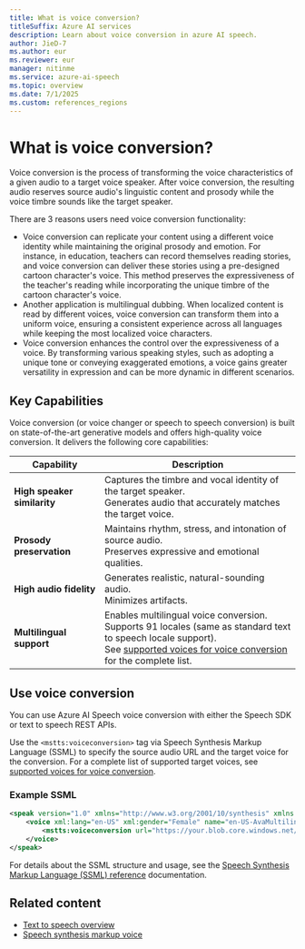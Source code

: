 ```yaml
---
title: What is voice conversion?
titleSuffix: Azure AI services
description: Learn about voice conversion in azure AI speech.
author: JieD-7
ms.author: eur
ms.reviewer: eur
manager: nitinme
ms.service: azure-ai-speech
ms.topic: overview
ms.date: 7/1/2025
ms.custom: references_regions
---
```


# What is voice conversion?

Voice conversion is the process of transforming the voice characteristics of a given audio to a target voice speaker. After voice conversion, the resulting audio reserves source audio's linguistic content and prosody while the voice timbre sounds like the target speaker.

There are 3 reasons users need voice conversion functionality:

- Voice conversion can replicate your content using a different voice identity while maintaining the original prosody and emotion. For instance, in education, teachers can record themselves reading stories, and voice conversion can deliver these stories using a pre-designed cartoon character's voice. This method preserves the expressiveness of the teacher's reading while incorporating the unique timbre of the cartoon character's voice.
- Another application is multilingual dubbing. When localized content is read by different voices, voice conversion can transform them into a uniform voice, ensuring a consistent experience across all languages while keeping the most localized voice characters.
- Voice conversion enhances the control over the expressiveness of a voice. By transforming various speaking styles, such as adopting a unique tone or conveying exaggerated emotions, a voice gains greater versatility in expression and can be more dynamic in different scenarios.

## Key Capabilities

Voice conversion (or voice changer or speech to speech conversion) is built on state-of-the-art generative models and offers high-quality voice conversion. It delivers the following core capabilities:

| Capability | Description |
|------------|-------------|
| **High speaker similarity**   | Captures the timbre and vocal identity of the target speaker.<br>Generates audio that accurately matches the target voice. |
| **Prosody preservation**      | Maintains rhythm, stress, and intonation of source audio.<br>Preserves expressive and emotional qualities. |
| **High audio fidelity**       | Generates realistic, natural-sounding audio.<br>Minimizes artifacts.                                      |
| **Multilingual support**      | Enables multilingual voice conversion.<br>Supports 91 locales (same as standard text to speech locale support).<br>See [supported voices for voice conversion](./language-support.md#voice-conversion) for the complete list. |

## Use voice conversion

You can use Azure AI Speech voice conversion with either the Speech SDK or text to speech REST APIs.

Use the `<mstts:voiceconversion>` tag via Speech Synthesis Markup Language (SSML) to specify the source audio URL and the target voice for the conversion. For a complete list of supported target voices, see [supported voices for voice conversion](./language-support.md#voice-conversion).

### Example SSML

```xml
<speak version="1.0" xmlns="http://www.w3.org/2001/10/synthesis" xmlns:mstts="https://www.w3.org/2001/mstts" xml:lang="en-US">
    <voice xml:lang="en-US" xml:gender="Female" name="en-US-AvaMultilingualNeural">
        <mstts:voiceconversion url="https://your.blob.core.windows.net/sourceaudio.wav"/>
    </voice>
</speak>
```

For details about the SSML structure and usage, see the [Speech Synthesis Markup Language (SSML) reference](./speech-synthesis-markup-voice.md) documentation.

## Related content

- [Text to speech overview](./text-to-speech.md)
- [Speech synthesis markup voice](./speech-synthesis-markup-voice.md)